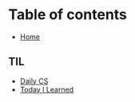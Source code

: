 # Table of contents

* [Home](README.md)

## TIL

* [Daily CS](til/daily-cs.md)
* [Today I Learned](til/today-i-learned.md)
